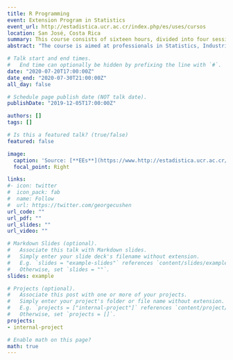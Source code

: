 ```yaml
---
title: R Programming
event: Extension Program in Statistics
event_url: http://estadistica.ucr.ac.cr/index.php/es/uses/cursos
location: San José, Costa Rica
summary: This course consists of sixteen hours, divided into four sessions of four hours each. The purpose of the course is to provide the student with the starting point to use the R programming language. By using this language, the student can read and create data, manipulate objects, generate different types of data visualization, and obtain basic statistics. 
abstract: "The course is aimed at professionals in Statistics, Industrial Engineering, Economics, Food Technology, Agronomy, Biology, Medicine, and other disciplines that require a high statistical component in research."

# Talk start and end times.
#   End time can optionally be hidden by prefixing the line with `#`.
date: "2020-07-20T17:00:00Z"
date_end: "2020-07-30T21:00:00Z"
all_day: false

# Schedule page publish date (NOT talk date).
publishDate: "2019-12-05T17:00:00Z"

authors: []
tags: []

# Is this a featured talk? (true/false)
featured: false

image:
  caption: 'Source: [**EEs**](https://www.http://estadistica.ucr.ac.cr/index.php/es/uses/cursos)'
  focal_point: Right

links:
#- icon: twitter
#  icon_pack: fab
#  name: Follow
#  url: https://twitter.com/georgecushen
url_code: ""
url_pdf: ""
url_slides: ""
url_video: ""

# Markdown Slides (optional).
#   Associate this talk with Markdown slides.
#   Simply enter your slide deck's filename without extension.
#   E.g. `slides = "example-slides"` references `content/slides/example-slides.md`.
#   Otherwise, set `slides = ""`.
slides: example

# Projects (optional).
#   Associate this post with one or more of your projects.
#   Simply enter your project's folder or file name without extension.
#   E.g. `projects = ["internal-project"]` references `content/project/deep-learning/index.md`.
#   Otherwise, set `projects = []`.
projects:
- internal-project

# Enable math on this page?
math: true
---
```

